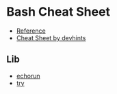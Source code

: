 # Bash Cheat Sheet

* [Reference](https://www.gnu.org/software/bash/manual/bash.html)
* [Cheat Sheet by devhints](https://devhints.io/bash)

## Lib

* [echorun](echorun)
* [try](try)
